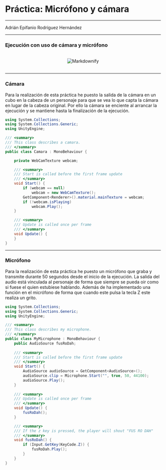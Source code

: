 # Práctica: Micrófono y cámara

---

Adrián Epifanio Rodríguez Hernández

---

### Ejecución con uso de cámara y micrófono

<div align="center">
  <br>
  <img src="img/1.gif" alt="Markdownify">
  <br>
  <br>
</div>

---

### Cámara

Para la realización de esta práctica he puesto la salida de la cámara en un cubo en la cabeza de un personaje para que se vea lo que capta la cámara en lugar de la cabeza original. Por ello la cámara se enciente al arrancar la ejecución y se mantiene hasta la finalización de la ejecución.
```cs
using System.Collections;
using System.Collections.Generic;
using UnityEngine;

/// <summary>
/// This class describes a camara.
/// </summary>
public class Camara : MonoBehaviour {

    private WebCamTexture webcam;

    /// <summary>
    /// Start is called before the first frame update
    /// </summary>
    void Start() {
        if (webcam == null) 
            webcam = new WebCamTexture();
        GetComponent<Renderer>().material.mainTexture = webcam;
        if (!webcam.isPlaying)
            webcam.Play();
    }

    /// <summary>
    /// Update is called once per frame
    /// </summary>
    void Update() {      
    }
}
```

---

### Micrófono

Para la realización de esta práctica he puesto un micrófono que graba y transmite durante 50 segundos desde el inicio de la ejecución. La salida del audio está vinculada al personaje de forma que siempre se pueda oir como si fuese el quien estubiese hablando. Además de ha implementado una función en el micrófono de forma que cuando este pulsa la tecla Z este realiza un grito.

```cs
using System.Collections;
using System.Collections.Generic;
using UnityEngine;

/// <summary>
/// This class describes my microphone.
/// </summary>
public class MyMicrophone : MonoBehaviour {
    public AudioSource fusRoDah;
    
    /// <summary>
    /// Start is called before the first frame update
    /// </summary>
    void Start() {
        AudioSource audioSource = GetComponent<AudioSource>();
        audioSource.clip = Microphone.Start("", true, 50, 44100);
        audioSource.Play();
    }
    
    /// <summary>
    /// Update is called once per frame
    /// </summary>
    void Update() {
        fusRoDah();
    }

    /// <summary>
    /// If the z key is pressed, the player will shout "FUS RO DAH"
    /// </summary>
    void fusRoDah() {
        if (Input.GetKey(KeyCode.Z)) {
            fusRoDah.Play();
        }
    }
}
```
